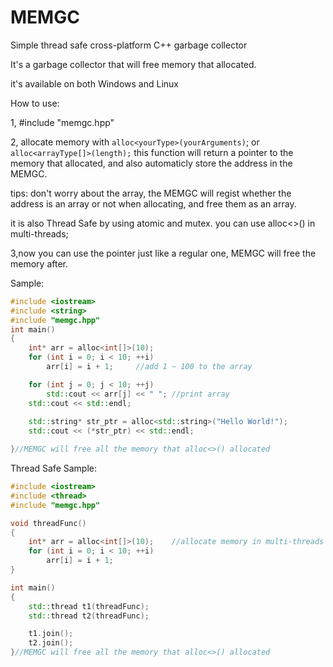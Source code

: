 # MEMGC
Simple thread safe cross-platform C++ garbage collector

It's a garbage collector that will free memory that allocated.

it's available on both Windows and Linux

How to use:

1, #include "memgc.hpp"

2, allocate memory with ```alloc<yourType>(yourArguments)```;
or
```alloc<arrayType[]>(length);```
this function will return a pointer to the memory that allocated, and also automaticly store the address in the MEMGC.

tips: don't worry about the array, the MEMGC will regist whether the address is an array or not when allocating, and free them as an array.

it is also Thread Safe by using atomic and mutex. you can use alloc<>() in multi-threads;

3,now you can use the pointer just like a regular one, MEMGC will free the memory after.

Sample:

```cpp
#include <iostream>
#include <string>
#include "memgc.hpp"
int main()
{
	int* arr = alloc<int[]>(10);
	for (int i = 0; i < 10; ++i)
		arr[i] = i + 1;		//add 1 ~ 100 to the array

	for (int j = 0; j < 10; ++j)
		std::cout << arr[j] << " ";	//print array
	std::cout << std::endl;
	
	std::string* str_ptr = alloc<std::string>("Hello World!");
	std::cout << (*str_ptr) << std::endl;

}//MEMGC will free all the memory that alloc<>() allocated
```

Thread Safe Sample:

```cpp
#include <iostream>
#include <thread>
#include "memgc.hpp"

void threadFunc()
{
	int* arr = alloc<int[]>(10);	//allocate memory in multi-threads
	for (int i = 0; i < 10; ++i)
		arr[i] = i + 1;
}

int main()
{
	std::thread t1(threadFunc);
	std::thread t2(threadFunc);

	t1.join();
	t2.join();
}//MEMGC will free all the memory that alloc<>() allocated
```
